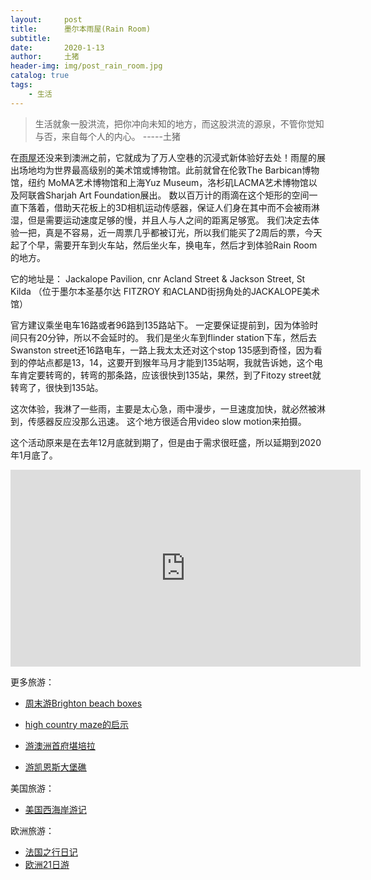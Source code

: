 ```yaml
---
layout:     post
title:      墨尔本雨屋(Rain Room)
subtitle:   
date:       2020-1-13
author:     土猪
header-img: img/post_rain_room.jpg
catalog: true
tags:
    - 生活
---
```


> 生活就象一股洪流，把你冲向未知的地方，而这股洪流的源泉，不管你觉知与否，来自每个人的内心。 
> -----土猪


在[雨屋](https://www.jackalopehotels.com/art/rainroom)还没来到澳洲之前，它就成为了万人空巷的沉浸式新体验好去处！雨屋的展出场地均为世界最高级别的美术馆或博物馆。此前就曾在伦敦The Barbican博物馆，纽约 MoMA艺术博物馆和上海Yuz Museum，洛杉矶LACMA艺术博物馆以及阿联酋Sharjah Art Foundation展出。 数以百万计的雨滴在这个矩形的空间一直下落着，借助天花板上的3D相机运动传感器，保证人们身在其中而不会被雨淋湿，但是需要运动速度足够的慢，并且人与人之间的距离足够宽。 我们决定去体验一把，真是不容易，近一周票几乎都被订光，所以我们能买了2周后的票，今天起了个早，需要开车到火车站，然后坐火车，换电车，然后才到体验Rain Room的地方。

它的地址是：
Jackalope Pavilion, cnr Acland Street & Jackson Street, St Kilda
（位于墨尔本圣基尔达 FITZROY 和ACLAND街拐角处的JACKALOPE美术馆）

官方建议乘坐电车16路或者96路到135路站下。 一定要保证提前到，因为体验时间只有20分钟，所以不会延时的。 我们是坐火车到flinder station下车，然后去Swanston street还16路电车，一路上我太太还对这个stop 135感到奇怪，因为看到的停站点都是13，14，这要开到猴年马月才能到135站啊，我就告诉她，这个电车肯定要转弯的，转弯的那条路，应该很快到135站，果然，到了Fitozy street就转弯了，很快到135站。 


这次体验，我淋了一些雨，主要是太心急，雨中漫步，一旦速度加快，就必然被淋到，传感器反应没那么迅速。 这个地方很适合用video slow motion来拍摄。


这个活动原来是在去年12月底就到期了，但是由于需求很旺盛，所以延期到2020年1月底了。


<iframe width="560" height="315" src="https://www.youtube.com/embed/gVxO55-9n0E" frameborder="0" allow="accelerometer; autoplay; encrypted-media; gyroscope; picture-in-picture" allowfullscreen></iframe>


更多旅游：


- [周末游Brighton beach boxes](http://livinginau.life/2018/10/11/%E5%91%A8%E6%9C%AB%E6%B8%B8Brighton-beach-boxes/)
- 
  [high country maze的启示](http://livinginau.life/2018/02/16/high-country-maze%E7%9A%84%E5%90%AF%E7%A4%BA/)

- 
  [游澳洲首府堪培拉](http://livinginau.life/2018/01/16/%E6%B8%B8%E6%BE%B3%E6%B4%B2%E9%A6%96%E5%BA%9C%E5%A0%AA%E5%9F%B9%E6%8B%89/)

- [游凯恩斯大堡礁](http://livinginau.life/2018/01/10/%E6%B8%B8%E5%87%AF%E6%81%A9%E6%96%AF%E5%A4%A7%E5%A0%A1%E7%A4%81/)


美国旅游：

- [美国西海岸游记](http://livinginau.life/2017/10/11/%E7%BE%8E%E5%9B%BD%E8%A5%BF%E6%B5%B7%E5%B2%B8%E6%B8%B8%E8%AE%B0/)


欧洲旅游：

- [法国之行日记](http://livinginau.life/2005/04/23/%E6%B3%95%E5%9B%BD%E4%B9%8B%E6%B8%B8/)
- [欧洲21日游](http://livinginau.life/2019/02/22/%E6%AC%A7%E6%B4%B221%E6%97%A5%E6%B8%B8%E5%87%86%E5%A4%87%E7%AF%87/)

